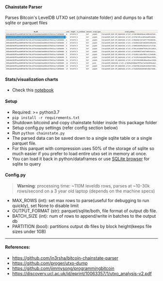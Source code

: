 #### Chainstate Parser
Parses Bitcoin's LevelDB UTXO set (chainstate folder) and dumps to a flat sqlite or parquet files



![alt screenshot](chainstate_screenshot.png)

#### Stats/visualization charts
- Check this [notebook](/stats/stats.ipynb)


#### Setup
- Required: >= python3.7
- `pip install -r requirements.txt`
- Shutdown bitcoind and copy chainstate folder inside this package folder
- Setup config.py settings (refer config section below)
- Run `python chainstate.py`
- The parsed data can be saved down to a single sqlite table or a single parquet file. 
- For this parquet with compression uses 50% of the storage of sqlite so much easier if you prefer to load entire utxo set in memory at once.
- You can load it back in python/dataframes or use [SQLite browser](https://sqlitebrowser.org/) for sqlite to query

#### Config.py
> **Warning**: processing time: ~110M leveldb rows, parses at ~10-30k rows/second on a 3 year old laptop (depends on the machine specs)
- MAX_ROWS (int): set max rows to parse(useful for debugging to run quickly), set None to disable limit
- OUTPUT_FORMAT (str): parquet/sqlite/both, file format of output db file. 
- BATCH_SIZE (int): num of rows to append/write in batches to the output db
- PARTITION (bool): partitions output db files by block height(keeps file sizes under 1GB)

---
#### References:
- https://github.com/in3rsha/bitcoin-chainstate-parser
- https://github.com/proger/utxo-dump
- https://github.com/jimmysong/programmingbitcoin
- https://discovery.ucl.ac.uk/id/eprint/10063357/1/utxo_analysis-v2.pdf